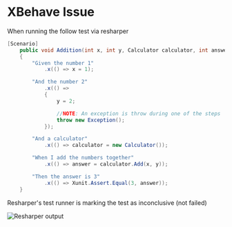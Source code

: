 # XBehave Issue

When running the follow test via resharper

```csharp
[Scenario]
    public void Addition(int x, int y, Calculator calculator, int answer)
    {
        "Given the number 1"
            .x(() => x = 1);

        "And the number 2"
            .x(() =>
            {
                y = 2;

                //NOTE: An exception is throw during one of the steps
                throw new Exception();
            });

        "And a calculator"
            .x(() => calculator = new Calculator());

        "When I add the numbers together"
            .x(() => answer = calculator.Add(x, y));

        "Then the answer is 3"
            .x(() => Xunit.Assert.Equal(3, answer));
    }
```

Resharper's test runner is marking the test as inconclusive (not failed)

![Resharper output](https://i.imgur.com/FLGhOfX.png)
